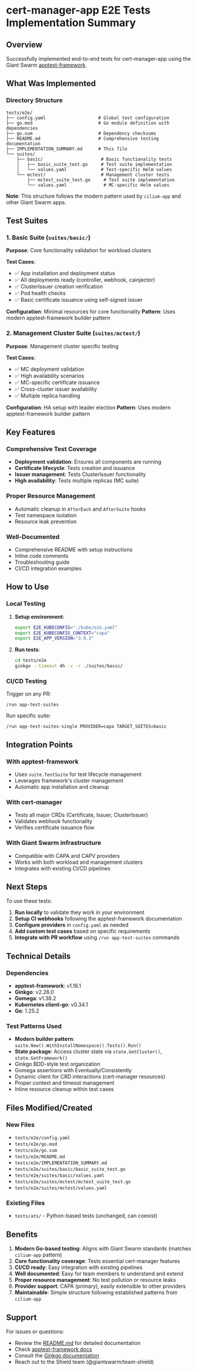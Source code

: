 # cert-manager-app E2E Tests Implementation Summary

## Overview

Successfully implemented end-to-end tests for cert-manager-app using the Giant Swarm [apptest-framework](https://github.com/giantswarm/apptest-framework).

## What Was Implemented

### Directory Structure
```
tests/e2e/
├── config.yaml                    # Global test configuration
├── go.mod                         # Go module definition with dependencies
├── go.sum                         # Dependency checksums
├── README.md                      # Comprehensive testing documentation
├── IMPLEMENTATION_SUMMARY.md      # This file
└── suites/
    ├── basic/                      # Basic functionality tests
    │   ├── basic_suite_test.go     # Test suite implementation
    │   └── values.yaml             # Test-specific Helm values
    └── mctest/                     # Management cluster tests
        ├── mctest_suite_test.go     # Test suite implementation
        └── values.yaml              # MC-specific Helm values
```

**Note**: This structure follows the modern pattern used by `cilium-app` and other Giant Swarm apps.

## Test Suites

### 1. Basic Suite (`suites/basic/`)
**Purpose**: Core functionality validation for workload clusters

**Test Cases**:
- ✅ App installation and deployment status
- ✅ All deployments ready (controller, webhook, cainjector)
- ✅ ClusterIssuer creation verification
- ✅ Pod health checks
- ✅ Basic certificate issuance using self-signed issuer

**Configuration**: Minimal resources for core functionality
**Pattern**: Uses modern apptest-framework builder pattern

### 2. Management Cluster Suite (`suites/mctest/`)
**Purpose**: Management cluster specific testing

**Test Cases**:
- ✅ MC deployment validation
- ✅ High availability scenarios
- ✅ MC-specific certificate issuance
- ✅ Cross-cluster issuer availability
- ✅ Multiple replica handling

**Configuration**: HA setup with leader election
**Pattern**: Uses modern apptest-framework builder pattern

## Key Features

### Comprehensive Test Coverage
- **Deployment validation**: Ensures all components are running
- **Certificate lifecycle**: Tests creation and issuance
- **Issuer management**: Tests ClusterIssuer functionality
- **High availability**: Tests multiple replicas (MC suite)

### Proper Resource Management
- Automatic cleanup in `AfterEach` and `AfterSuite` hooks
- Test namespace isolation
- Resource leak prevention

### Well-Documented
- Comprehensive README with setup instructions
- Inline code comments
- Troubleshooting guide
- CI/CD integration examples

## How to Use

### Local Testing

1. **Setup environment**:
   ```bash
   export E2E_KUBECONFIG="./kube/e2e.yaml"
   export E2E_KUBECONFIG_CONTEXT="capa"
   export E2E_APP_VERSION="3.9.3"
   ```

2. **Run tests**:
   ```bash
   cd tests/e2e
   ginkgo --timeout 4h -v -r ./suites/basic/
   ```

### CI/CD Testing

Trigger on any PR:
```
/run app-test-suites
```

Run specific suite:
```
/run app-test-suites-single PROVIDER=capa TARGET_SUITES=basic
```

## Integration Points

### With apptest-framework
- Uses `suite.TestSuite` for test lifecycle management
- Leverages framework's cluster management
- Automatic app installation and cleanup

### With cert-manager
- Tests all major CRDs (Certificate, Issuer, ClusterIssuer)
- Validates webhook functionality
- Verifies certificate issuance flow

### With Giant Swarm infrastructure
- Compatible with CAPA and CAPV providers
- Works with both workload and management clusters
- Integrates with existing CI/CD pipelines

## Next Steps

To use these tests:

1. **Run locally** to validate they work in your environment
2. **Setup CI webhooks** following the apptest-framework documentation
3. **Configure providers** in `config.yaml` as needed
4. **Add custom test cases** based on specific requirements
5. **Integrate with PR workflow** using `/run app-test-suites` commands

## Technical Details

### Dependencies
- **apptest-framework**: v1.16.1
- **Ginkgo**: v2.26.0
- **Gomega**: v1.38.2
- **Kubernetes client-go**: v0.34.1
- **Go**: 1.25.2

### Test Patterns Used
- **Modern builder pattern**: `suite.New().WithInstallNamespace().Tests().Run()`
- **State package**: Access cluster state via `state.GetCluster()`, `state.GetFramework()`
- Ginkgo BDD-style test organization
- Gomega assertions with Eventually/Consistently
- Dynamic client for CRD interactions (cert-manager resources)
- Proper context and timeout management
- Inline resource cleanup within test cases

## Files Modified/Created

### New Files
- `tests/e2e/config.yaml`
- `tests/e2e/go.mod`
- `tests/e2e/go.sum`
- `tests/e2e/README.md`
- `tests/e2e/IMPLEMENTATION_SUMMARY.md`
- `tests/e2e/suites/basic/basic_suite_test.go`
- `tests/e2e/suites/basic/values.yaml`
- `tests/e2e/suites/mctest/mctest_suite_test.go`
- `tests/e2e/suites/mctest/values.yaml`

### Existing Files
- `tests/ats/` - Python-based tests (unchanged, can coexist)

## Benefits

1. **Modern Go-based testing**: Aligns with Giant Swarm standards (matches `cilium-app` pattern)
2. **Core functionality coverage**: Tests essential cert-manager features
3. **CI/CD ready**: Easy integration with existing pipelines
4. **Well documented**: Easy for team members to understand and extend
5. **Proper resource management**: No test pollution or resource leaks
6. **Provider support**: CAPA (primary), easily extensible to other providers
7. **Maintainable**: Simple structure following established patterns from `cilium-app`

## Support

For issues or questions:
- Review the [README.md](./README.md) for detailed documentation
- Check [apptest-framework docs](https://github.com/giantswarm/apptest-framework)
- Consult the [Ginkgo documentation](https://onsi.github.io/ginkgo/)
- Reach out to the Shield team (@giantswarm/team-shield)
